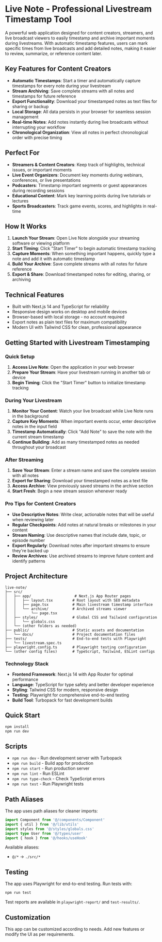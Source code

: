 # Live Note - Professional Livestream Timestamp Tool

A powerful web application designed for content creators, streamers, and live broadcast viewers to easily timestamp and archive important moments during livestreams. With automatic timestamp features, users can mark specific times from live broadcasts and add detailed notes, making it easier to review, summarize, or reference content later.

## Key Features for Content Creators

- **Automatic Timestamps**: Start a timer and automatically capture timestamps for every note during your livestream
- **Stream Archiving**: Save complete streams with all notes and timestamps for future reference
- **Export Functionality**: Download your timestamped notes as text files for sharing or backup
- **Local Storage**: All data persists in your browser for seamless session management
- **Real-time Notes**: Add notes instantly during live broadcasts without interrupting your workflow
- **Chronological Organization**: View all notes in perfect chronological order with precise timing

## Perfect For

- **Streamers & Content Creators**: Keep track of highlights, technical issues, or important moments
- **Live Event Organizers**: Document key moments during webinars, conferences, or live presentations
- **Podcasters**: Timestamp important segments or guest appearances during recording sessions
- **Educational Content**: Mark key learning points during live tutorials or lectures
- **Sports Broadcasters**: Track game events, scores, and highlights in real-time

## How It Works

1. **Launch Your Stream**: Open Live Note alongside your streaming software or viewing platform
2. **Start Timing**: Click "Start Timer" to begin automatic timestamp tracking
3. **Capture Moments**: When something important happens, quickly type a note and add it with automatic timestamp
4. **Build Your Archive**: Save complete streams with all notes for future reference
5. **Export & Share**: Download timestamped notes for editing, sharing, or archiving

## Technical Features

- Built with Next.js 14 and TypeScript for reliability
- Responsive design works on desktop and mobile devices
- Browser-based with local storage - no account required
- Export notes as plain text files for maximum compatibility
- Modern UI with Tailwind CSS for clean, professional appearance

## Getting Started with Livestream Timestamping

### Quick Setup

1. **Access Live Note**: Open the application in your web browser
2. **Prepare Your Stream**: Have your livestream running in another tab or device
3. **Begin Timing**: Click the "Start Timer" button to initialize timestamp tracking

### During Your Livestream

1. **Monitor Your Content**: Watch your live broadcast while Live Note runs in the background
2. **Capture Key Moments**: When important events occur, enter descriptive notes in the input field
3. **Timestamp Automatically**: Click "Add Note" to save the note with the current stream timestamp
4. **Continue Building**: Add as many timestamped notes as needed throughout your broadcast

### After Streaming

1. **Save Your Stream**: Enter a stream name and save the complete session with all notes
2. **Export for Sharing**: Download your timestamped notes as a text file
3. **Access Archive**: View previously saved streams in the archive section
4. **Start Fresh**: Begin a new stream session whenever ready

### Pro Tips for Content Creators

- **Use Descriptive Notes**: Write clear, actionable notes that will be useful when reviewing later
- **Regular Checkpoints**: Add notes at natural breaks or milestones in your content
- **Stream Naming**: Use descriptive names that include date, topic, or episode number
- **Export Regularly**: Download notes after important streams to ensure they're backed up
- **Review Archives**: Use archived streams to improve future content and identify patterns

## Project Architecture

```
live-note/
├── src/
│   ├── app/                    # Next.js App Router pages
│   │   ├── layout.tsx         # Root layout with SEO metadata
│   │   ├── page.tsx           # Main livestream timestamp interface
│   │   └── archive/           # Archived streams viewer
│   │       └── page.tsx
│   ├── styles/                # Global CSS and Tailwind configuration
│   │   └── globals.css
│   └── (other folders as needed)
├── public/                    # Static assets and documentation
│   └── docs/                  # Project documentation files
├── tests/                     # End-to-end tests with Playwright
│   └── livestream.spec.ts
├── playwright.config.ts       # Playwright testing configuration
└── (other config files)       # TypeScript, Tailwind, ESLint configs
```

### Technology Stack

- **Frontend Framework**: Next.js 14 with App Router for optimal performance
- **Language**: TypeScript for type safety and better developer experience
- **Styling**: Tailwind CSS for modern, responsive design
- **Testing**: Playwright for comprehensive end-to-end testing
- **Build Tool**: Turbopack for fast development builds

## Quick Start

```bash
npm install
npm run dev
```

## Scripts

- `npm run dev` - Run development server with Turbopack
- `npm run build` - Build app for production
- `npm run start` - Run production server
- `npm run lint` - Run ESLint
- `npm run type-check` - Check TypeScript errors
- `npm run test` - Run Playwright tests

## Path Aliases

The app uses path aliases for cleaner imports:

```typescript
import Component from '@/components/Component'
import { util } from '@/lib/utils'
import styles from '@/styles/globals.css'
import type User from '@/types/user'
import { hook } from '@/hooks/useHook'
```

Available aliases:
- `@/*` → `./src/*`

## Testing

The app uses Playwright for end-to-end testing. Run tests with:

```bash
npm run test
```

Test reports are available in `playwright-report/` and `test-results/`.

## Customization

This app can be customized according to needs. Add new features or modify the UI as per requirements.
